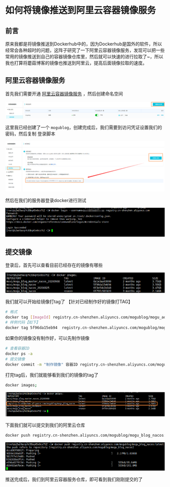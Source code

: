 # 如何将镜像推送到阿里云容器镜像服务

## 前言

原来我都是将镜像推送到Dockerhub中的，因为Dockerhub是国外的软件，所以经常会各种超时的问题，这阵子研究了一下阿里云容器镜像服务，发现可以把一些常用的镜像推送到自己的容器镜像仓库里，然后就可以快速的进行拉取了~，所以我也打算将蘑菇博客的镜像也推送到阿里云，提高后面镜像拉取的速度。

## 阿里云容器镜像服务

首先我们需要开通 [阿里云容器镜像服务](https://cr.console.aliyun.com/cn-qingdao/instances/repositories) ，然后创建命名空间

![image-20201130101950767](images/image-20201130101950767.png)

这里我已经创建了一个 `mogublog`，创建完成后，我们需要到访问凭证设置我们的密码，然后复制 登录脚本

![image-20201130102300039](images/image-20201130102300039.png)

然后在我们的服务器登录docker进行测试

![image-20201130102403332](images/image-20201130102403332.png)

## 提交镜像

登录后，首先可以查看目前已经存在的镜像有哪些

![image-20201130103411570](images/image-20201130103411570.png)

我们就可以开始给镜像打tag了 【针对已经制作好的镜像打TAG】

```bash
# 格式
docker tag [ImageId] registry.cn-shenzhen.aliyuncs.com/mogublog/mogu_admin:[镜像版本号]
# 样例代码【如下】
docker tag 5f96da15eb94  registry.cn-shenzhen.aliyuncs.com/mogublog/mogu_blog_nacos:latest
```

如果你的镜像没有制作好，可以先制作镜像

```bash
# 查看容器ID
docker ps -a
# 提交镜像
docker commit -m "制作镜像" 容器ID registry.cn-shenzhen.aliyuncs.com/mogublog/mogu_blog_nacos:latest
```

打完tag后，我们就能够看到我们的镜像的tag了

```bash
docker images;
```

![image-20201130103608482](images/image-20201130103608482.png)

下面我们就可以提交到我们的阿里云仓库

```bash
docker push registry.cn-shenzhen.aliyuncs.com/mogublog/mogu_blog_nacos:latest
```

![image-20201130104229395](images/image-20201130104229395.png)

推送完成后，我们到阿里云容器服务仓库，即可看到我们刚刚提交的了



